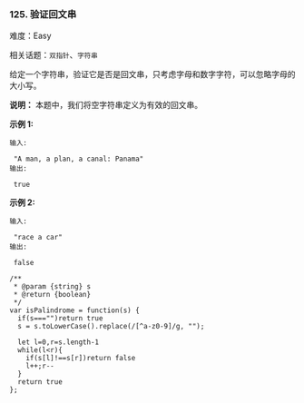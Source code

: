 ### 125. 验证回文串

难度：Easy

相关话题：`双指针`、`字符串`

给定一个字符串，验证它是否是回文串，只考虑字母和数字字符，可以忽略字母的大小写。



**说明：** 本题中，我们将空字符串定义为有效的回文串。



**示例 1:** 



```
输入:

 "A man, a plan, a canal: Panama"
输出:

 true
```


**示例 2:** 



```
输入:

 "race a car"
输出:

 false
```

```
/**
 * @param {string} s
 * @return {boolean}
 */
var isPalindrome = function(s) {
  if(s==="")return true
  s = s.toLowerCase().replace(/[^a-z0-9]/g, "");

  let l=0,r=s.length-1
  while(l<r){
    if(s[l]!==s[r])return false
    l++;r--
  }
  return true
};
```

